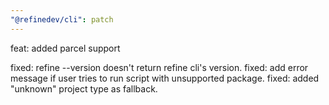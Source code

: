 ```yaml
---
"@refinedev/cli": patch
---
```


feat: added parcel support

fixed: refine --version doesn't return refine cli's version.
fixed: add error message if user tries to run script with unsupported package.
fixed: added "unknown" project type as fallback.
